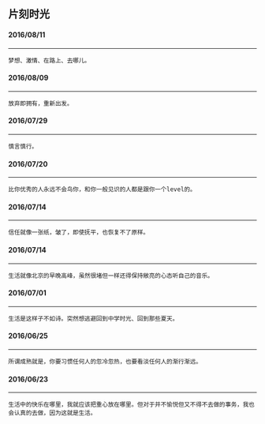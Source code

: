 

## 片刻时光


#### 2016/08/11
***

	梦想、激情、在路上、去哪儿。

#### 2016/08/09
***

	放弃即拥有，重新出发。


#### 2016/07/29
***

	慎言慎行。


#### 2016/07/20
***

	比你优秀的人永远不会鸟你，和你一般见识的人都是跟你一个level的。

#### 2016/07/14
***

	信任就像一张纸，皱了，即使抚平，也恢复不了原样。

#### 2016/07/14
***

	生活就像北京的早晚高峰，虽然很堵但一样还得保持敞亮的心态听自己的音乐。

#### 2016/07/01
***

	生活是这样子不如诗。突然想逃避回到中学时光、回到那些夏天。

#### 2016/06/25
***

	所谓成熟就是，你要习惯任何人的忽冷忽热，也要看淡任何人的渐行渐远。

#### 2016/06/23
***

	生活中的快乐在哪里，我就应该把重心放在哪里。但对于并不愉悦但又不得不去做的事务，我也会认真的去做，因为这就是生活。